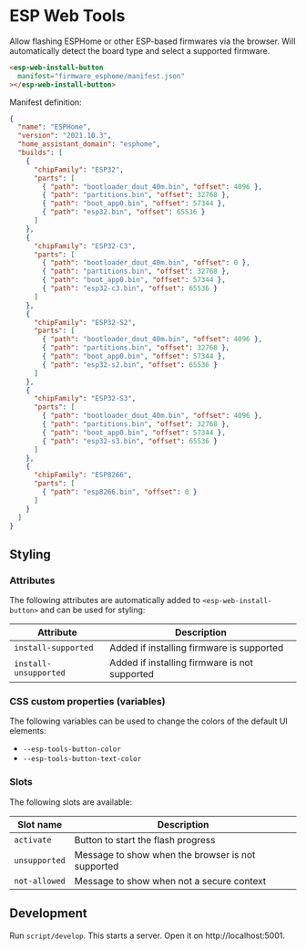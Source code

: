 # ESP Web Tools

Allow flashing ESPHome or other ESP-based firmwares via the browser. Will automatically detect the board type and select a supported firmware.

```html
<esp-web-install-button
  manifest="firmware_esphome/manifest.json"
></esp-web-install-button>
```

Manifest definition:

```json
{
  "name": "ESPHome",
  "version": "2021.10.3",
  "home_assistant_domain": "esphome",
  "builds": [
    {
      "chipFamily": "ESP32",
      "parts": [
        { "path": "bootloader_dout_40m.bin", "offset": 4096 },
        { "path": "partitions.bin", "offset": 32768 },
        { "path": "boot_app0.bin", "offset": 57344 },
        { "path": "esp32.bin", "offset": 65536 }
      ]
    },
    {
      "chipFamily": "ESP32-C3",
      "parts": [
        { "path": "bootloader_dout_40m.bin", "offset": 0 },
        { "path": "partitions.bin", "offset": 32768 },
        { "path": "boot_app0.bin", "offset": 57344 },
        { "path": "esp32-c3.bin", "offset": 65536 }
      ]
    },
    {
      "chipFamily": "ESP32-S2",
      "parts": [
        { "path": "bootloader_dout_40m.bin", "offset": 4096 },
        { "path": "partitions.bin", "offset": 32768 },
        { "path": "boot_app0.bin", "offset": 57344 },
        { "path": "esp32-s2.bin", "offset": 65536 }
      ]
    },
    {
      "chipFamily": "ESP32-S3",
      "parts": [
        { "path": "bootloader_dout_40m.bin", "offset": 4096 },
        { "path": "partitions.bin", "offset": 32768 },
        { "path": "boot_app0.bin", "offset": 57344 },
        { "path": "esp32-s3.bin", "offset": 65536 }
      ]
    },
    {
      "chipFamily": "ESP8266",
      "parts": [
        { "path": "esp8266.bin", "offset": 0 }
      ]
    }
  ]
}
```

## Styling

### Attributes

The following attributes are automatically added to `<esp-web-install-button>` and can be used for styling:

| Attribute | Description |
| -- | -- |
| `install-supported` | Added if installing firmware is supported
| `install-unsupported` | Added if installing firmware is not supported

### CSS custom properties (variables)

The following variables can be used to change the colors of the default UI elements:

- `--esp-tools-button-color`
- `--esp-tools-button-text-color`

### Slots

The following slots are available:

| Slot name | Description |
| -- | -- |
| `activate` | Button to start the flash progress
| `unsupported` | Message to show when the browser is not supported
| `not-allowed` | Message to show when not a secure context

## Development

Run `script/develop`. This starts a server. Open it on http://localhost:5001.
